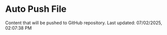 # Auto Push File

Content that will be pushed to GitHub repository.
Last updated: 07/02/2025, 02:07:38 PM